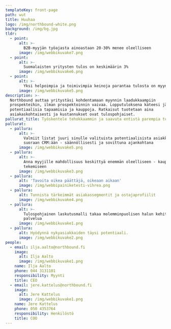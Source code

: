 ```yaml
---
templateKey: front-page
path: wut
title: Huuhaa
logo: /img/northbound-white.png
background: /img/bg.jpg
tldr:
  - point:
      alt: >-
        B2B-myyjän työajasta ainoastaan 20-30% menee oleelliseen
      image: /img/webbikuvake7.png
  - point:
      alt: >-
        Suomalaisten yritysten tulos on keskimäärin 3%
      image: /img/webbikuvake6.png
  - point:
      alt: >-
        Yksi helpoimpia ja toimivimpia keinoja parantaa tulosta on myynnin tehostaminen
      image: /img/webbikuvake5.png
description: >-
  Northbound auttaa yritystäsi kohdentamaan myynnin laadukkaampiin
  prospekteihin, ilman prospektoinnin vaivaa. Lopputuloksena käteesi jää enemmän
  potentiaalisia tapaamisia ja kauppoja. Ratkaisut tuotetaan aina
  asiakaskohtaisesti ja kustannukset ovat tulospohjaiset.
pallurat_title: Työskentele tehokkaammin ja saavuta entistä parempia tuloksia!
pallurat:
  - pallura:
      alt: >-
        Valmiit listat juuri sinulle valituista potentiaalisista asiakkaista
        suoraan CRM:ään - säännöllisesti ja sovittuna ajankohtana
      image: /img/webbikuvake5.png
  - pallura:
      alt: >-
        Anna myyjille mahdollisuus keskittyä enemmän oleelliseen - kaupan
        tekemiseen
      image: /img/webbikuvake3.png
  - pallura:
      alt: 'Tavoita oikea päättäjä, oikeaan aikaan'
      image: /img/webbipainiketesti-vihrea.png
  - pallura:
      alt: Tunnista tärkeimmät asiakassegmentit ja ostajaprofiilit
      image: /img/webbikuvake4.png
  - pallura:
      alt: >-
        Tulospohjainen laskutusmalli takaa molemminpuolisen halun kehittää
        palvelua
      image: /img/webbikuvake1.png
  - pallura:
      alt: Hyödynnä nykyasiakkaiden täysi potentiaali.
      image: /img/webbikuvake2.png
people:
  - email: ilja.aalto@northbound.fi
    image:
      alt: Ilja Aalto
      image: /img/webbikuvake1.png
    name: Ilja Aalto
    phone: 044 3131101
    responsibility: Myynti
    title: CEO
  - email: jere.kattelus@northbound.fi
    image:
      alt: Jere Kattelus
      image: /img/webbikuvake1.png
    name: Jere Kattelus
    phone: 050 4353764
    responsibility: Henkilöstö
    title: COO
---
```



